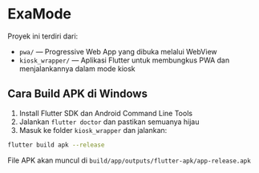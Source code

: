
# ExaMode

Proyek ini terdiri dari:

- `pwa/` — Progressive Web App yang dibuka melalui WebView
- `kiosk_wrapper/` — Aplikasi Flutter untuk membungkus PWA dan menjalankannya dalam mode kiosk

## Cara Build APK di Windows

1. Install Flutter SDK dan Android Command Line Tools
2. Jalankan `flutter doctor` dan pastikan semuanya hijau
3. Masuk ke folder `kiosk_wrapper` dan jalankan:

```bash
flutter build apk --release
```

File APK akan muncul di `build/app/outputs/flutter-apk/app-release.apk`

